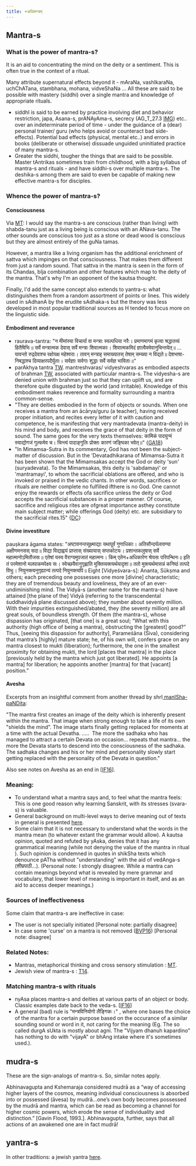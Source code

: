```yaml
---
title: +अधिमन्त्रम्
---
```


## Mantra-s

### What is the power of mantra-s?

It is an aid to concentrating the mind on the deity or a sentiment. This is often true in the context of a ritual.

Many attribute supernatural effects beyond it - mAraNa, vashIkaraNa, uchChATana, stambhana, mohana, vidveShaNa ... All these are said to be possible with mastery (siddhi) over a single mantra and knowledge of appropriate rituals.

- siddhI is said to be earned by practice involving diet and behavior restriction, japa, Asana-s, prANAyAma-s, secrecy (AG\_T\_27.3 [IMG](https://imgur.com/ZY9clni)) etc.. over an indeterminate period of time - under the guidance of a (dear) personal trainer/ guru (who helps avoid or counteract bad side-effects). Potential bad effects (physical, mental etc..) and errors in books (deliberate or otherwise) dissuade unguided uninitiated practice of many mantra-s.
- Greater the siddhi, tougher the things that are said to be possible. Master tAntrikas sometimes train from childhood, with a big syllabus of mantra-s and rituals - and have siddhi-s over multiple mantra-s. The deshika-s among them are said to even be capable of making new effective mantra-s for disciples.

### Whence the power of mantra-s?

#### Consciousness
Via [MT](https://twitter.com/blog_supplement/status/1276021150229901312): I would say the mantra-s are conscious (rather than living) with shabda-tanu just as a living being is conscious with an ANava-tanu. The other sounds are conscious too just as a stone or dead wood is conscious but they are almost entirely of the guNa tamas.

However, a mantra like a living organism has the additional enrichment of sattva which impinges on that consciousness. That makes them different from just a random sound. That sattva in the mantra is seen in the form of its Chandas, bIja combination and other features which map to the deity of the mantra. That's why I'm an opponent of the kautsa thought. 

Finally, I'd add the same concept also extends to yantra-s: what distinguishes them from a random assortment of points or lines. This widely used in sAdhanA by the erudite sAdhaka-s but the theory was less developed in most popular traditional sources as H tended to focus more on the linguistic side. 

#### Embodiment and reverance
- raurava-tantra: "न मीमांस्या विचार्या वा मन्त्राः स्वल्पधिया नरैः। प्रमाणमागमं कृत्वा श्रद्धातव्यं हितैषिभिः॥ सर्वे मन्त्रात्मक देवास् सर्वे मन्त्राः शिवात्मकाः। शिवात्मकमिदं ज्ञात्वैवमेवानुचिन्तयेत्॥ ... यावन्तो रुद्रदेवाश्च रक्षोयक्ष महेश्वराः। तावन् मन्त्राह् समाख्यातस् तेषाम् सम्ख्या न विद्यते॥ देशभाषा-निबद्धाश्च दिव्याक्षरपदैर्युताः। सर्वज्ञाः सर्वगाः शुद्धाः सर्वे सर्वज्ञ भाविताः॥"
- parAkhya tantra [TW](https://twitter.com/GhorAngirasa/status/867148873692835840). mantreshvaras/ vidyeshvaras as embodied aspects of brahman [TW](https://twitter.com/GhorAngirasa/status/899223199996461056), associated with particular mantra-s. The vidyesha-s are denied union with brahman just so that they can uplift us, and are therefore quite disgusted by the world (and irritable). Knowledge of this embodiment makes reverence and formality surrounding a mantra common-sense.
- "They are deities embodied in the form of objects or sounds. When one receives a mantra from an ācārya/guru (a teacher), having received proper initiation, and recites every letter of it with caution and competence, he is manifesting that very mantradevata (mantra-deity) in his mind and body, and receives the grace of that deity in the form of sound. The same goes for the very texts themselves: कामिकं पादयुग्मं स्याद्योगजं गुल्फमेव च। चिन्त्यं पादाङ्गुलिः प्रोक्तः कारणं जङ्घिका भवेत्॥" {[GA18](http://indiafacts.org/text-as-text-text-as-deity-reconciling-ritual-rules-of-textual-traditions-with-devotion-to-the-gods/)}
- "In Mimamsa-Sutra in its commentary, God has not been the subject-matter of discussion. But in the ’Devatadhikarana of Mimamsa-Sutra it has been shown that the Mimamsakas accept the God or deity 'sun' (suryadevata). To the Mimamsakas, this deity is 'sabdamayi' or 'mantramayi', to whom the sacrificial oblations are offered, and who is invoked or praised in the vedic chants. In other words, sacrifices or rituals are neither complete no fulfilled ifthere is no God. One cannot enjoy the rewards or effects ofa sacrifice unless the deity or God accepts the sacrificial substances in a proper manner. Of course, sacrifice and religious rites are ofgreat importance asthey constitute main subject matter; while offerings God (deity) etc. are subsidiary to the sacrificial rites.15" {[DC](http://shodhganga.inflibnet.ac.in/bitstream/10603/164519/11/11_chapter%208.pdf)}

#### Divine investiture
pauṣkara āgama states:
"अष्टावनन्तसूक्ष्माद्याः यथापूर्वं गुणाधिकाः। अतिसौन्दर्यलावण्या अक्षीणमनसस् सदा॥ विद्या विद्याह्वयं प्राप्तास् संख्यायास् सप्तकोटयः। प्रशान्तकलुषास् सर्वे महात्मानोऽमितौजसः॥ एतेषां यस्य वैराग्यमुपजातं महात्मनः। किम् एतेन+अधिकारेण श्रेयसः परिपन्थिनः॥ इति तं परमेशानो मलपाकमपेक्ष्य सः। स्वेच्छयैवानुगृह्णाति मुक्तिव्यक्त्यर्थयादृशा॥ ततो मुक्त्यर्थमासन्नं कनिष्ठं तत्पदे विभुः। नियुनक्त्यनुगृह्यान्यं तत्पदे नियुनक्त्यपि॥ Eight [Vidyeśvara-s]: Ananta, Sūkṣma and others; each preceding one possesses one more [divine] characteristic; they are of tremendous beauty and loveliness, they are of an ever-undiminishing mind. The Vidyā-s (another name for the mantra-s) have attained [the plane of the] Vidyā (referring to the transcendental śuddhavidyā plane discussed above); they number about seventy million. With their impurities extinguished/abated, they (the seventy million) are all great souls, of boundless strength. Of them (the mantra-s), whose dispassion has originated, [that one] is a great soul; “What with this authority (high office of being a mantra), obstructing the [greatest] good?” Thus, [seeing this dispassion for authority], Parameśāna (Śiva), considering that mantra’s [highly] mature state; he, of his own will, confers grace on any mantra closest to mukti (liberation); furthermore, the one in the smallest proximity for obtaining mukti, the lord [places that mantra] in the place [previously held by the mantra which just got liberated]. He appoints [a mantra] for liberation; he appoints another [mantra] for that [vacant] position.”

#### Avesha

Excerpts from an insightful comment from another thread by shrI[ manISha-paNDita](): 

"The mantra first creates an image of the deity which is inherently present within the mantra. That image when strong enough to take a life of its own "shields the mind". The image starts finally getting replaced for moments at a time with the actual Devatha. ..... <snip> The more the sadhaka who has managed to attract a certain Devata on occasion... repeats that mantra... the more the Devata starts to descend into the consciousness of the sadhaka. The sadhaka changes and his or her mind and personality slowly start getting replaced with the personality of the Devata in question."

Also see notes on Avesha as an end in \[[IF16](http://indiafacts.org/brief-study-possession-hinduism-ii-spiritual-context/)\].

### Meaning:

- To understand what a mantra says and, to feel what the mantra feels: This is one good reason why learning Sanskrit, with its stresses (svara-s) is valuable.
- General background on multi-level ways to derive meaning out of texts in general is presented [here](../../bases/books/index/).
- Some claim that it is not necessary to understand what the words in the mantra mean (to whatever extant the grammar would allow). A kautsa opinion, quoted and refuted by yAska, denies that it has any grammatical meaning (while not denying the value of the mantra in ritual ). Such opinion is condemned in quotes in shikSha texts which denounce pATha without "understanding" with the aid of vedAnga-s (शीघ्रपाठी…). (Personal note: I strongly disagree. While a mantra can contain meanings beyond what is revealed by mere grammar and vocabulary, that lower level of meaning is important in itself, and as an aid to access deeper meanings.)

### Sources of ineffectiveness
Some claim that mantra-s are ineffective in case:

- The user is not specially initiated \[Personal note: partially disagree\]
- In case some 'curse' on a mantra is not removed ([BVP16](https://groups.google.com/forum/#!topic/bvparishat/Tz9zsuJGSN4)) \[Personal note: disagree\]

  

### Related Notes:

- Mantras, metaphorical thinking and cross sensory stimulation : [MT](http://manasataramgini.wordpress.com/2008/11/23/the-spectrum-of-synesthesia-metaphors-and-samdhya-bhasha/).
- Jewish view of mantra-s : [T14](http://www.tabletmag.com/jewish-arts-and-culture/books/164141/forbidden-jewish-magic-books).

### Matching mantra-s with rituals

- nyAsa places mantra-s and deities at various parts of an object or body. Classic examples date back to the veda-s. \[[IF16](http://indiafacts.org/brief-study-possession-hinduism-ii-spiritual-context/)\]
- A general (bad) rule is "मन्त्रविनियोगो लैङ्गिकः।" , where one bases the choice of the mantra for a certain purpose based on the occurance of a similar sounding sound or word in it, not caring for the meaning (Eg. The so called durgA sUkta is mostly about agni. The "Vijyam dhanuh kapardino" has nothing to do with "vijayA" or bhAng intake where it's sometimes used.).

## mudra-s

These are the sign-analogs of mantra-s. So, similar notes apply.

Abhinavagupta and Kshemaraja considered mudrā as a “way of accessing higher layers of the cosmos, meaning individual consciousness is absorbed into or possessed (āvesa) by mudrā…one’s own body becomes possessed by the mudrā and mantra, which can be read as becoming a channel for higher cosmic powers, which erode the sense of individuality and distinction.” \[Gavin Flood, 1993.\]. Abhinavagupta, further, says that all actions of an awakened one are in fact mudrā!

## yantra-s

In other traditions: a jewish yantra [here](http://i.imgur.com/fElQY78.png?1).
